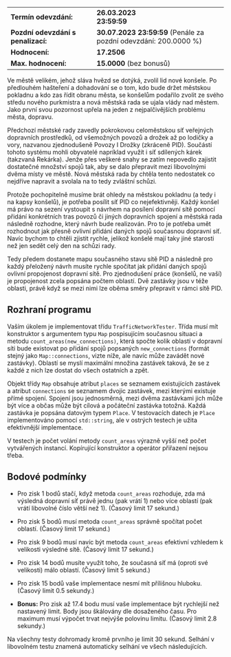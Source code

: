 <table id="maintable"><colgroup><col width="200"> <col> <col width="130"></colgroup><tbody><tr><td><b>Termín odevzdání:</b></td><td><b>26.03.2023 23:59:59</b></td></tr><tr><td><b>Pozdní odevzdání s penalizací:</b></td><td colspan="2"><b>30.07.2023 23:59:59</b> (Penále za pozdní odevzdání: 200.0000 %)</td></tr><tr><td><b>Hodnocení:</b></td><td colspan="2"><b>17.2506</b></td></tr><tr><td><b>Max. hodnocení:</b></td><td colspan="2"><b>15.0000</b> (bez bonusů)</tr> </table>



<p>Ve městě velikém, jehož sláva hvězd se dotýká, zvolil lid nové konšele. Po předlouhém hašteření a dohadování se o tom, kdo bude držet městskou pokladnu a kdo zas řídit obranu města, se konšelům podařilo zvolit ze svého středu nového purkmistra a nová městská rada se ujala vlády nad městem. Jako první svou pozornost upřela na jeden z nejpalčivějších problému města, dopravu.</p><p>Předchozí městské rady zavedly pokrokovou celoměstskou síť veřejných dopravních prostředků, od všemožných povozů a drožek až po lodičky a vory, nazvanou zjednodušeně Povozy I Drožky (zkráceně PID). Součástí tohoto systému mohli obyvatelé napríklad využít i síť sdílených kárek (takzvaná Rekárka). Jenže přes veškeré snahy se zatím nepovedlo zajistit dostatečné množství spojů tak, aby se dalo přepravit mezi libovolnými dvěma místy ve městě. Nová městská rada by chtěla tento nedostatek co nejdříve napravit a svolala na to tedy zvláštní schůzi.</p><p>Protože pochopitelně musíme brát ohledy na městskou pokladnu (a tedy i na kapsy konšelů), je potřeba posílit síť PID co nejefektivněji. Každý konšel má právo na sezení vystoupit s návrhem na posílení dopravní sítě pomocí přidání konkrétních tras povozů či jiných dopravních spojení a městská rada následně rozhodne, který návrh bude realizován. Pro to je potřeba umět rozhodnout jak přesně ovlivní přidání daných spojů současnou dopravní síť. Navíc bychom to chtěli zjistit rychle, jelikož konšelé mají taky jiné starosti než jen sedět celý den na schůzi rady.</p><p>Tedy předem dostanete mapu současného stavu sítě PID a následně pro každý přeložený návrh musíte rychle spočítat jak přidání daných spojů ovlivní propojenost dopravní sítě. Pro zjednodušení práce (konšelů, ne vaší) je propojenost zcela popsána počtem oblastí. Dvě zastávky jsou v téže oblasti, právě když se mezi nimi lze oběma směry přepravit v rámci sítě PID.</p><h2 id="rozhraní-programu">Rozhraní programu</h2><p>Vaším úkolem je implementovat třídu <code>TrafficNetworkTester</code>. Třída musí mít konstruktor s argumentem typu <code>Map</code> pospisujícím současnou situaci a metodu <code>count_areas(new_connections)</code>, která spočte kolik oblastí v dopravní síti bude existovat po přidání spojů popsaných <code>new_connections</code> (formát stejný jako <code>Map::connections</code>, vizte níže, ale navíc může zavádět nové zastávky). Oblastí se myslí maximální množina zastávek taková, že se z každé z nich lze dostat do všech ostatních a zpět.</p><p>Objekt třídy <code>Map</code> obsahuje atribut <code>places</code> se seznamem existujících zastávek a atribut <code>connections</code> se seznamem dvojic zastávek, mezi kterými existuje přímé spojení. Spojení jsou jednosměrná, mezi dvěma zastávkami jich může být více a občas může být cílová a počáteční zastávka totožná. Každá zastávka je popsána datovým typem <code>Place</code>. V testovacích datech je <code>Place</code> implementováno pomocí <code>std::string</code>, ale v ostrých testech je užita efektivnější implementace.</p><p>V testech je počet volání metody <code>count_areas</code> výrazně vyšší než počet vytvářených instancí. Kopírující konstruktor a operátor přiřazení nejsou třeba.</p><h2 id="bodové-podmínky">Bodové podmínky</h2><ul><li><p>Pro zisk 1 bodů stačí, když metoda <code>count_areas</code> rozhoduje, zda má výsledná dopravní síť právě jednu (pak vrátí 1) nebo více oblastí (pak vrátí libovolné číslo větší než 1). (Časový limit 17 sekund.)</p></li><li><p>Pro zisk 5 bodů musí metoda <code>count_areas</code> správně spočítat počet oblastí. (Časový limit 17 sekund.)</p></li><li><p>Pro zisk 9 bodů musí navíc být metoda <code>count_areas</code> efektivní vzhledem k velikosti výsledné sítě. (Časový limit 17 sekund.)</p></li><li><p>Pro zisk 14 bodů musíte využít toho, že současná síť má (oproti své velikosti) málo oblastí. (Časový limit 5 sekund.)</p></li><li><p>Pro zisk 15 bodů vaše implementace nesmí mít přílišnou hluboku. (Časový limit 0.5 sekundy.)</p></li><li><p><strong>Bonus:</strong> Pro zisk až 17.4 bodu musí vaše implementace být rychlejší než nastavený limit. Body jsou škálovány dle dosaženého času. Pro maximum musí výpočet trvat nejvýše polovinu limitu. (Časový limit 2.8 sekundy.)</p></li></ul><p>Na všechny testy dohromady kromě prvního je limit 30 sekund. Selhání v libovolném testu znamená automaticky selhání ve všech následujících.</p>